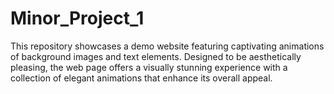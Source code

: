 # Minor_Project_1
This repository showcases a demo website featuring captivating animations of background images and text elements. Designed to be aesthetically pleasing, the web page offers a visually stunning experience with a collection of elegant animations that enhance its overall appeal.
